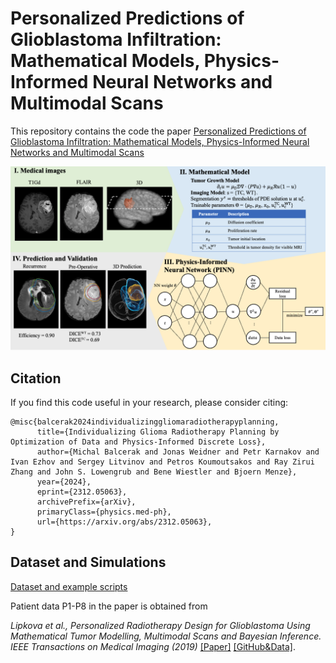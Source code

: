 # Personalized Predictions of Glioblastoma Infiltration: Mathematical Models, Physics-Informed Neural Networks and Multimodal Scans


This repository contains the code the paper [Personalized Predictions of Glioblastoma Infiltration: Mathematical Models, Physics-Informed Neural Networks and Multimodal Scans](https://arxiv.org/abs/2312.05063)


![Overview](overview.png)


## Citation
If you find this code useful in your research, please consider citing:

```
@misc{balcerak2024individualizinggliomaradiotherapyplanning,
      title={Individualizing Glioma Radiotherapy Planning by Optimization of Data and Physics-Informed Discrete Loss}, 
      author={Michal Balcerak and Jonas Weidner and Petr Karnakov and Ivan Ezhov and Sergey Litvinov and Petros Koumoutsakos and Ray Zirui Zhang and John S. Lowengrub and Bene Wiestler and Bjoern Menze},
      year={2024},
      eprint={2312.05063},
      archivePrefix={arXiv},
      primaryClass={physics.med-ph},
      url={https://arxiv.org/abs/2312.05063}, 
}
```



## Dataset and Simulations

[Dataset and example scripts](https://drive.google.com/drive/folders/1vizr-eytL2EBhO2KuQrpzsn3McnvwLWT?usp=sharing)

Patient data P1-P8 in the paper is obtained from

*Lipkova et al., Personalized Radiotherapy Design for Glioblastoma Using Mathematical Tumor Modelling, Multimodal Scans and Bayesian Inference. IEEE Transactions on Medical Imaging (2019)* [[Paper]](https://ieeexplore.ieee.org/document/8654016) [[GitHub&Data]](https://github.com/JanaLipkova/GliomaSolver).
